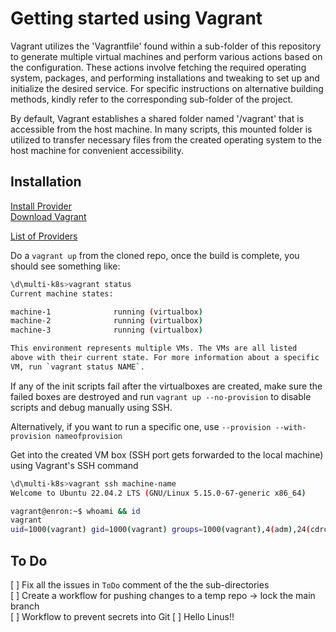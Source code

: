 #  Getting started using Vagrant 

Vagrant utilizes the 'Vagrantfile' found within a sub-folder of this repository to generate multiple virtual machines and perform various actions based on the configuration. These actions involve fetching the required operating system, packages, and performing installations and tweaking to set up and initialize the desired service. For specific instructions on alternative building methods, kindly refer to the corresponding sub-folder of the project.

By default, Vagrant establishes a shared folder named '/vagrant' that is accessible from the host machine. In many scripts, this mounted folder is utilized to transfer necessary files from the created operating system to the host machine for convenient accessibility.

## Installation

[Install Provider](https://www.virtualbox.org/wiki/Downloads) <br>
[Download Vagrant](https://developer.hashicorp.com/vagrant/downloads) <br>

[List of Providers](https://developer.hashicorp.com/vagrant/docs/providers)

Do a `vagrant up` from the cloned repo, once the build is complete, you should see something like:

```bash
\d\multi-k8s>vagrant status
Current machine states:

machine-1              running (virtualbox)
machine-2              running (virtualbox)
machine-3              running (virtualbox)

This environment represents multiple VMs. The VMs are all listed
above with their current state. For more information about a specific
VM, run `vagrant status NAME`.
```

If any of the init scripts fail after the virtualboxes are created, make sure the failed boxes are destroyed and run `vagrant up --no-provision` to disable scripts and debug manually using SSH.

Alternatively, if you want to run a specific one, use `--provision --with-provision nameofprovision`

Get into the created VM box (SSH port gets forwarded to the local machine) using Vagrant's SSH command

```bash
\d\multi-k8s>vagrant ssh machine-name
Welcome to Ubuntu 22.04.2 LTS (GNU/Linux 5.15.0-67-generic x86_64)

vagrant@enron:~$ whoami && id
vagrant
uid=1000(vagrant) gid=1000(vagrant) groups=1000(vagrant),4(adm),24(cdrom),27(sudo),30(dip),46(plugdev),110(lxd)
```

## To Do
[ ] Fix all the issues in `ToDo` comment of the the sub-directories <br>
[ ] Create a workflow for pushing changes to a temp repo -> lock the main branch <br>
[ ] Workflow to prevent secrets into Git
[ ] Hello Linus!!
